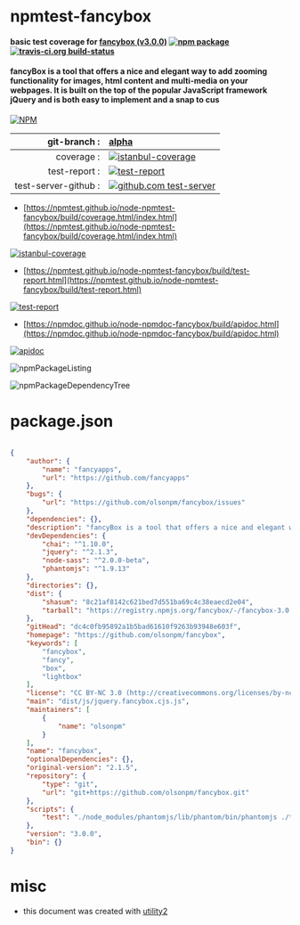 # npmtest-fancybox

#### basic test coverage for  [fancybox (v3.0.0)](https://github.com/olsonpm/fancybox)  [![npm package](https://img.shields.io/npm/v/npmtest-fancybox.svg?style=flat-square)](https://www.npmjs.org/package/npmtest-fancybox) [![travis-ci.org build-status](https://api.travis-ci.org/npmtest/node-npmtest-fancybox.svg)](https://travis-ci.org/npmtest/node-npmtest-fancybox)

#### fancyBox is a tool that offers a nice and elegant way to add zooming functionality for images, html content and multi-media on your webpages. It is built on the top of the popular JavaScript framework jQuery and is both easy to implement and a snap to cus

[![NPM](https://nodei.co/npm/fancybox.png?downloads=true&downloadRank=true&stars=true)](https://www.npmjs.com/package/fancybox)

| git-branch : | [alpha](https://github.com/npmtest/node-npmtest-fancybox/tree/alpha)|
|--:|:--|
| coverage : | [![istanbul-coverage](https://npmtest.github.io/node-npmtest-fancybox/build/coverage.badge.svg)](https://npmtest.github.io/node-npmtest-fancybox/build/coverage.html/index.html)|
| test-report : | [![test-report](https://npmtest.github.io/node-npmtest-fancybox/build/test-report.badge.svg)](https://npmtest.github.io/node-npmtest-fancybox/build/test-report.html)|
| test-server-github : | [![github.com test-server](https://npmtest.github.io/node-npmtest-fancybox/GitHub-Mark-32px.png)](https://npmtest.github.io/node-npmtest-fancybox/build/app/index.html) | | build-artifacts : | [![build-artifacts](https://npmtest.github.io/node-npmtest-fancybox/glyphicons_144_folder_open.png)](https://github.com/npmtest/node-npmtest-fancybox/tree/gh-pages/build)|

- [https://npmtest.github.io/node-npmtest-fancybox/build/coverage.html/index.html](https://npmtest.github.io/node-npmtest-fancybox/build/coverage.html/index.html)

[![istanbul-coverage](https://npmtest.github.io/node-npmtest-fancybox/build/screenCapture.buildCi.browser.%252Ftmp%252Fbuild%252Fcoverage.lib.html.png)](https://npmtest.github.io/node-npmtest-fancybox/build/coverage.html/index.html)

- [https://npmtest.github.io/node-npmtest-fancybox/build/test-report.html](https://npmtest.github.io/node-npmtest-fancybox/build/test-report.html)

[![test-report](https://npmtest.github.io/node-npmtest-fancybox/build/screenCapture.buildCi.browser.%252Ftmp%252Fbuild%252Ftest-report.html.png)](https://npmtest.github.io/node-npmtest-fancybox/build/test-report.html)

- [https://npmdoc.github.io/node-npmdoc-fancybox/build/apidoc.html](https://npmdoc.github.io/node-npmdoc-fancybox/build/apidoc.html)

[![apidoc](https://npmdoc.github.io/node-npmdoc-fancybox/build/screenCapture.buildCi.browser.%252Ftmp%252Fbuild%252Fapidoc.html.png)](https://npmdoc.github.io/node-npmdoc-fancybox/build/apidoc.html)

![npmPackageListing](https://npmtest.github.io/node-npmtest-fancybox/build/screenCapture.npmPackageListing.svg)

![npmPackageDependencyTree](https://npmtest.github.io/node-npmtest-fancybox/build/screenCapture.npmPackageDependencyTree.svg)



# package.json

```json

{
    "author": {
        "name": "fancyapps",
        "url": "https://github.com/fancyapps"
    },
    "bugs": {
        "url": "https://github.com/olsonpm/fancybox/issues"
    },
    "dependencies": {},
    "description": "fancyBox is a tool that offers a nice and elegant way to add zooming functionality for images, html content and multi-media on your webpages. It is built on the top of the popular JavaScript framework jQuery and is both easy to implement and a snap to cus",
    "devDependencies": {
        "chai": "^1.10.0",
        "jquery": "^2.1.3",
        "node-sass": "^2.0.0-beta",
        "phantomjs": "^1.9.13"
    },
    "directories": {},
    "dist": {
        "shasum": "8c21af8142c621bed7d551ba69c4c38eaecd2e04",
        "tarball": "https://registry.npmjs.org/fancybox/-/fancybox-3.0.0.tgz"
    },
    "gitHead": "dc4c0fb95892a1b5bad61610f9263b93948e603f",
    "homepage": "https://github.com/olsonpm/fancybox",
    "keywords": [
        "fancybox",
        "fancy",
        "box",
        "lightbox"
    ],
    "license": "CC BY-NC 3.0 (http://creativecommons.org/licenses/by-nc/3.0/)",
    "main": "dist/js/jquery.fancybox.cjs.js",
    "maintainers": [
        {
            "name": "olsonpm"
        }
    ],
    "name": "fancybox",
    "optionalDependencies": {},
    "original-version": "2.1.5",
    "repository": {
        "type": "git",
        "url": "git+https://github.com/olsonpm/fancybox.git"
    },
    "scripts": {
        "test": "./node_modules/phantomjs/lib/phantom/bin/phantomjs ./test.js"
    },
    "version": "3.0.0",
    "bin": {}
}
```



# misc
- this document was created with [utility2](https://github.com/kaizhu256/node-utility2)
